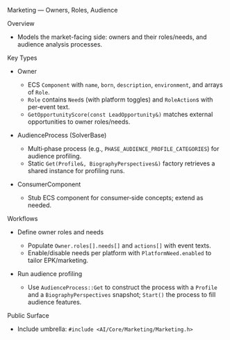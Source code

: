 Marketing — Owners, Roles, Audience

Overview

- Models the market-facing side: owners and their roles/needs, and audience analysis processes.

Key Types

- Owner
  - ECS `Component` with `name`, `born`, `description`, `environment`, and arrays of `Role`.
  - `Role` contains `Need`s (with platform toggles) and `RoleAction`s with per‑event text.
  - `GetOpportunityScore(const LeadOpportunity&)` matches external opportunities to owner roles/needs.

- AudienceProcess (SolverBase)
  - Multi‑phase process (e.g., `PHASE_AUDIENCE_PROFILE_CATEGORIES`) for audience profiling.
  - Static `Get(Profile&, BiographyPerspectives&)` factory retrieves a shared instance for profiling runs.

- ConsumerComponent
  - Stub ECS component for consumer‑side concepts; extend as needed.

Workflows

- Define owner roles and needs
  - Populate `Owner.roles[].needs[]` and `actions[]` with event texts.
  - Enable/disable needs per platform with `PlatformNeed.enabled` to tailor EPK/marketing.

- Run audience profiling
  - Use `AudienceProcess::Get` to construct the process with a `Profile` and a `BiographyPerspectives` snapshot; `Start()` the process to fill audience features.

Public Surface

- Include umbrella: `#include <AI/Core/Marketing/Marketing.h>`

